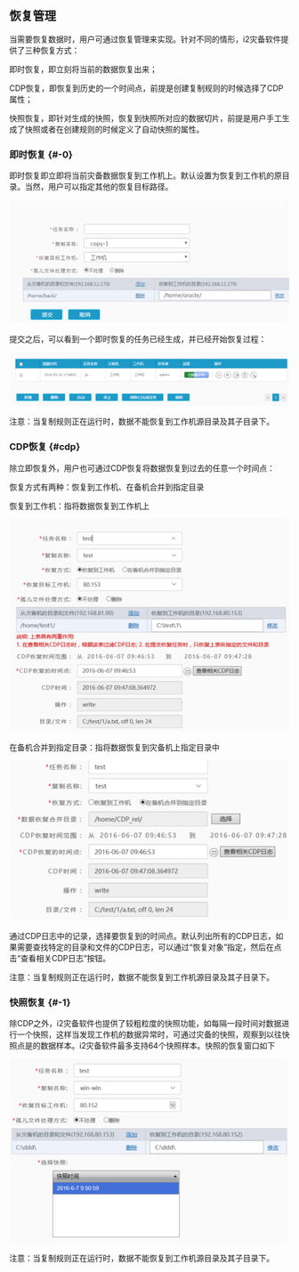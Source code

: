 ## 恢复管理

当需要恢复数据时，用户可通过恢复管理来实现。针对不同的情形，i2灾备软件提供了三种恢复方式：

即时恢复，即立刻将当前的数据恢复出来；

CDP恢复，即恢复到历史的一个时间点，前提是创建复制规则的时候选择了CDP属性；

快照恢复，即针对生成的快照，恢复到快照所对应的数据切片，前提是用户手工生成了快照或者在创建规则的时候定义了自动快照的属性。

### 即时恢复 {#-0}

即时恢复即立即将当前灾备数据恢复到工作机上。默认设置为恢复到工作机的原目录。当然，用户可以指定其他的恢复目标路径。

![](/assets/V6.025380.png)

提交之后，可以看到一个即时恢复的任务已经生成，并已经开始恢复过程：

![](/assets/V6.025451.png)

注意：当复制规则正在运行时，数据不能恢复到工作机源目录及其子目录下。

### CDP恢复 {#cdp}

除立即恢复外，用户也可通过CDP恢复将数据恢复到过去的任意一个时间点：

恢复方式有两种：恢复到工作机、在备机合并到指定目录

恢复到工作机：指将数据恢复到工作机上

![](/assets/V6.025540.png)

在备机合并到指定目录：指将数据恢复到灾备机上指定目录中

![](/assets/V6.025570.png)

通过CDP日志中的记录，选择要恢复到的时间点。默认列出所有的CDP日志，如果需要查找特定的目录和文件的CDP日志，可以通过“恢复对象”指定，然后在点击“查看相关CDP日志”按钮。

注意：当复制规则正在运行时，数据不能恢复到工作机源目录及其子目录下。

### 快照恢复 {#-1}

除CDP之外，i2灾备软件也提供了较粗粒度的快照功能，如每隔一段时间对数据进行一个快照，这样当发现工作机的数据异常时，可通过灾备的快照，观察到以往快照点是的数据样本。i2灾备软件最多支持64个快照样本。快照的恢复窗口如下

![](/assets/V6.025814.png)

注意：当复制规则正在运行时，数据不能恢复到工作机源目录及其子目录下。

